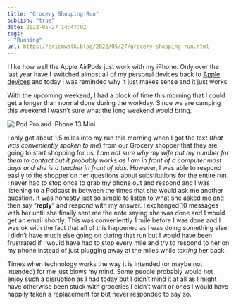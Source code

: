 ```yaml
---
title: "Grocery Shopping Run"
publish: "true"
date: 2022-05-27 14:47:02
tags:
- "Running"
url: https://ericmwalk.blog/2022/05/27/grocery-shopping-run.html
---
```

I like how well the Apple AirPods just work with my iPhone. Only over the last year have I switched almost all of my personal devices back to [Apple devices](https://ericmwalk.blog/2021/08/20/new-devices.html) and today I was reminded why it just makes sense and it just works.

With the upcoming weekend, I had a block of time this morning that I could get a longer than normal done during the workday. Since we are camping this weekend I wasn’t sure what the long weekend would bring.

![iPod Pro and iPhone 13 Mini](https://ericmwalk.blog/uploads/2022/f8ea3bbcf9.jpg)

I only got about 1.5 miles into my run this morning when I got the text (*that was conveniently spoken to me*) from our Grocery shopper that they are going to start shopping for us. *I am not sure why my wife put my number for them to contact but it probably works as I am in front of a computer most days and she is a teacher in front of kids.* However, I was able to respond easily to the shopper on her questions about substitutions for the entire run. I never had to stop once to grab my phone out and respond and I was listening to a Podcast in between the times that she would ask me another question. It was honestly just so simple to listen to what she asked me and then say “**reply**” and respond with my answer. I exchanged 10 messages with her until she finally sent me the note saying she was done and I would get an email shortly. This was conveniently 1 mile before I was done and I was ok with the fact that all of this happened as I was doing something else. I didn’t have much else going on during that run but I would have been frustrated if I would have had to stop every mile and try to respond to her on my phone instead of just plugging away at the miles while *texting* her back.

Times when technology works the way it is intended (or maybe not intended) for me just blows my mind. Some people probably would not enjoy such a disruption as I had today but I didn’t mind it at all as I might have otherwise been stuck with groceries I didn’t want or ones I would have happily taken a replacement for but never responded to say so.